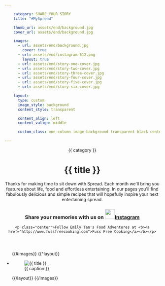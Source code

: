 ```yaml
---

    category: SHARE YOUR STORY
    title: "#MySpread"

    thumb_url: assets/end/background.jpg
    cover_url: assets/end/background.jpg

    images:
      - url: assets/end/background.jpg
        cover: true
      - url: assets/end/instagram-512.png
        layout: true
      - url: assets/end/story-one-cover.jpg
      - url: assets/end/story-two-cover.jpg
      - url: assets/end/story-three-cover.jpg
      - url: assets/end/story-four-cover.jpg
      - url: assets/end/story-five-cover.jpg
      - url: assets/end/story-six-cover.jpg

    layout:
      type: custom
      image_style: background
      content_style: transparent

      content_align: left
      content_valign: middle

      custom_class: one-column image-background transparent black center middle

---
```


<figure data-media-id="images:1" data-background-image=true class="cover-area background"></figure>

<div class="content">
  <header>
    <span class="category">{{ category }}</span>
    <h1 class="title">{{ title }}</h1>
    <p>
      Thanks for making time to sit down with Spread. Each month we'll bring you features about life, food and effortless entertaining. In our pages you'll find fabulously delicious and simple recipes that will hopefully inspire your next entertaining spread.</p>
    <h3>
      Share your memories with us on <a href="http://instagram.com/phillyaus"><img src="assets/instagram-512.png" data-media-id="images:2" width="32px">Instagram</a>
    </h3>

    <p class="center">Follow Emily Tan's Food Adventures at <b><a href="http://www.fussfreecooking.com">Fuss Free Cooking</a></b></p>
  </header>

  <ul class="polaroids">
  {{#images}}
    {{^layout}}
    <li class="polaroid-wrap">
      <figure class="polaroid">
        <img src="{{ url }}" alt="{{ title }}" title="{{ title }}">
        <figcaption>{{ caption }}</figcaption>
      </figure>
    </li>
    {{/layout}}
  {{/images}}
  </ul>

  <div class="body">
  </div>
</div>
